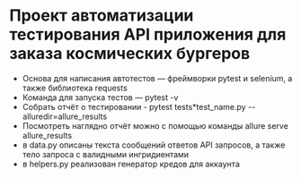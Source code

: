 # Проект автоматизации тестирования API приложения для заказа космических бургеров
* Основа для написания автотестов — фреймворки pytest и selenium, а также библиотека requests
* Команда для запуска тестов — pytest -v
* Собрать отчёт о тестировании - pytest tests*test_name.py --alluredir=allure_results
* Посмотреть наглядно отчёт можно с помощью команды allure serve allure_results
* в data.py описаны текста сообщений ответов API запросов, а также тело запроса с валидными ингридиентами
* в helpers.py реализован генератор кредов для аккаунта